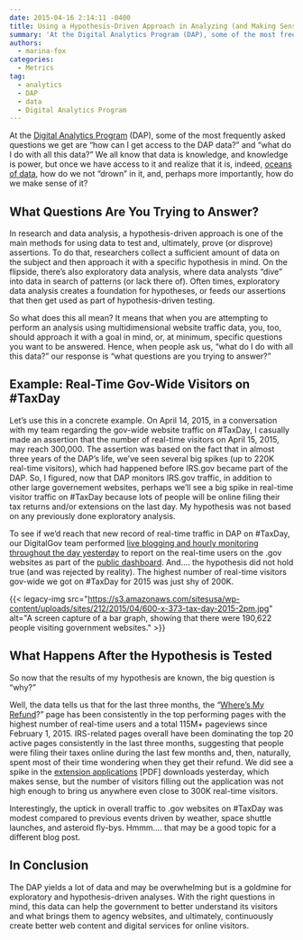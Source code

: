 ```yaml
---
date: 2015-04-16 2:14:11 -0400
title: Using a Hypothesis-Driven Approach in Analyzing (and Making Sense) of Your Website Traffic Data
summary: 'At the Digital Analytics Program (DAP), some of the most frequently asked questions we get are &ldquo;how can I get access to the DAP data?&rdquo; and &ldquo;what do I do with all this data?&rdquo; We all know that data is knowledge, and knowledge is power, but once we have access to it and realize that'
authors:
  - marina-fox
categories:
  - Metrics
tag:
  - analytics
  - DAP
  - data
  - Digital Analytics Program
---
```


At the [Digital Analytics Program](https://www.WHATEVER/services/dap/) (DAP), some of the most frequently asked questions we get are “how can I get access to the DAP data?” and “what do I do with all this data?” We all know that data is knowledge, and knowledge is power, but once we have access to it and realize that it is, indeed, [oceans of data](https://www.WHATEVER/2014/04/01/digital-analytics-program-dap-oceans-of-data/), how do we not “drown” in it, and, perhaps more importantly, how do we make sense of it?

## What Questions Are You Trying to Answer?

In research and data analysis, a hypothesis-driven approach is one of the main methods for using data to test and, ultimately, prove (or disprove) assertions. To do that, researchers collect a sufficient amount of data on the subject and then approach it with a specific hypothesis in mind. On the flipside, there’s also exploratory data analysis, where data analysts “dive” into data in search of patterns (or lack there of). Often times, exploratory data analysis creates a foundation for hypotheses, or feeds our assertions that then get used as part of hypothesis-driven testing.

So what does this all mean? It means that when you are attempting to perform an analysis using multidimensional website traffic data, you, too, should approach it with a goal in mind, or, at minimum, specific questions you want to be answered. Hence, when people ask us, “what do I do with all this data?” our response is “what questions are you trying to answer?”

## Example: Real-Time Gov-Wide Visitors on #TaxDay

Let’s use this in a concrete example. On April 14, 2015, in a conversation with my team regarding the gov-wide website traffic on #TaxDay, I casually made an assertion that the number of real-time visitors on April 15, 2015, may reach 300,000. The assertion was based on the fact that in almost three years of the DAP’s life, we’ve seen several big spikes (up to 220K real-time visitors), which had happened before IRS.gov became part of the DAP. So, I figured, now that DAP monitors IRS.gov traffic, in addition to other large governement websites, perhaps we’ll see a big spike in real-time visitor traffic on #TaxDay because lots of people will be online filing their tax returns and/or extensions on the last day. My hypothesis was not based on any previously done exploratory analysis.

To see if we’d reach that new record of real-time traffic in DAP on #TaxDay, our DigitalGov team performed [live blogging and hourly monitoring throughout the day yesterday](https://www.WHATEVER/2015/04/14/live-blogging-the-analytics-dashboard-on-tax-day/ "Updated: Live Blogging the Analytics Dashboard on #TaxDay") to report on the real-time users on the .gov websites as part of the [public dashboard](https://analytics.usa.gov/). And…. the hypothesis did not hold true (and was rejected by reality). The highest number of real-time visitors gov-wide we got on #TaxDay for 2015 was just shy of 200K.

{{< legacy-img src="https://s3.amazonaws.com/sitesusa/wp-content/uploads/sites/212/2015/04/600-x-373-tax-day-2015-2pm.jpg" alt="A screen capture of a bar graph, showing that there were 190,622 people visiting government websites." >}}

## What Happens After the Hypothesis is Tested

So now that the results of my hypothesis are known, the big question is “why?”

Well, the data tells us that for the last three months, the “[Where’s My Refund](http://www.irs.gov/Refunds)?” page has been consistently in the top performing pages with the highest number of real-time users and a total 115M+ pageviews since February 1, 2015. IRS-related pages overall have been dominating the top 20 active pages consistently in the last three months, suggesting that people were filing their taxes online during the last few months and, then, naturally, spent most of their time wondering when they get their refund. We did see a spike in the [extension applications](http://www.irs.gov/pub/irs-pdf/f4868.pdf) [PDF] downloads yesterday, which makes sense, but the number of visitors filling out the application was not high enough to bring us anywhere even close to 300K real-time visitors.

Interestingly, the uptick in overall traffic to .gov websites on #TaxDay was modest compared to previous events driven by weather, space shuttle launches, and asteroid fly-bys. Hmmm…. that may be a good topic for a different blog post.

## In Conclusion

The DAP yields a lot of data and may be overwhelming but is a goldmine for exploratory and hypothesis-driven analyses. With the right questions in mind, this data can help the government to better understand its visitors and what brings them to agency websites, and ultimately, continuously create better web content and digital services for online visitors.